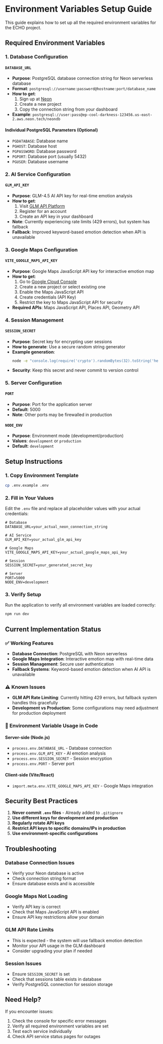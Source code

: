 # Environment Variables Setup Guide

This guide explains how to set up all the required environment variables for the ECHO project.

## Required Environment Variables

### 1. Database Configuration

#### `DATABASE_URL`
- **Purpose**: PostgreSQL database connection string for Neon serverless database
- **Format**: `postgresql://username:password@hostname:port/database_name`
- **How to get**: 
  1. Sign up at [Neon](https://neon.tech/)
  2. Create a new project
  3. Copy the connection string from your dashboard
- **Example**: `postgresql://user:pass@ep-cool-darkness-123456.us-east-2.aws.neon.tech/neondb`

#### Individual PostgreSQL Parameters (Optional)
- `PGDATABASE`: Database name
- `PGHOST`: Database host
- `PGPASSWORD`: Database password
- `PGPORT`: Database port (usually 5432)
- `PGUSER`: Database username

### 2. AI Service Configuration

#### `GLM_API_KEY`
- **Purpose**: GLM-4.5 AI API key for real-time emotion analysis
- **How to get**:
  1. Visit [GLM API Platform](https://open.bigmodel.cn/)
  2. Register for an account
  3. Create an API key in your dashboard
- **Note**: Currently experiencing rate limits (429 errors), but system has fallback
- **Fallback**: Improved keyword-based emotion detection when API is unavailable

### 3. Google Maps Configuration

#### `VITE_GOOGLE_MAPS_API_KEY`
- **Purpose**: Google Maps JavaScript API key for interactive emotion map
- **How to get**:
  1. Go to [Google Cloud Console](https://console.cloud.google.com/)
  2. Create a new project or select existing one
  3. Enable the Maps JavaScript API
  4. Create credentials (API Key)
  5. Restrict the key to Maps JavaScript API for security
- **Required APIs**: Maps JavaScript API, Places API, Geometry API

### 4. Session Management

#### `SESSION_SECRET`
- **Purpose**: Secret key for encrypting user sessions
- **How to generate**: Use a secure random string generator
- **Example generation**:
  ```bash
  node -e "console.log(require('crypto').randomBytes(32).toString('hex'))"
  ```
- **Security**: Keep this secret and never commit to version control

### 5. Server Configuration

#### `PORT`
- **Purpose**: Port for the application server
- **Default**: 5000
- **Note**: Other ports may be firewalled in production

#### `NODE_ENV`
- **Purpose**: Environment mode (development/production)
- **Values**: `development` or `production`
- **Default**: `development`

## Setup Instructions

### 1. Copy Environment Template
```bash
cp .env.example .env
```

### 2. Fill in Your Values
Edit the `.env` file and replace all placeholder values with your actual credentials:

```env
# Database
DATABASE_URL=your_actual_neon_connection_string

# AI Service
GLM_API_KEY=your_actual_glm_api_key

# Google Maps
VITE_GOOGLE_MAPS_API_KEY=your_actual_google_maps_api_key

# Session
SESSION_SECRET=your_generated_secret_key

# Server
PORT=5000
NODE_ENV=development
```

### 3. Verify Setup
Run the application to verify all environment variables are loaded correctly:

```bash
npm run dev
```

## Current Implementation Status

### ✅ Working Features
- **Database Connection**: PostgreSQL with Neon serverless
- **Google Maps Integration**: Interactive emotion map with real-time data
- **Session Management**: Secure user authentication
- **Fallback Systems**: Keyword-based emotion detection when AI API is unavailable

### ⚠️ Known Issues
- **GLM API Rate Limiting**: Currently hitting 429 errors, but fallback system handles this gracefully
- **Development vs Production**: Some configurations may need adjustment for production deployment

### 🔧 Environment Variable Usage in Code

#### Server-side (Node.js)
- `process.env.DATABASE_URL` - Database connection
- `process.env.GLM_API_KEY` - AI emotion analysis
- `process.env.SESSION_SECRET` - Session encryption
- `process.env.PORT` - Server port

#### Client-side (Vite/React)
- `import.meta.env.VITE_GOOGLE_MAPS_API_KEY` - Google Maps integration

## Security Best Practices

1. **Never commit `.env` files** - Already added to `.gitignore`
2. **Use different keys for development and production**
3. **Regularly rotate API keys**
4. **Restrict API keys to specific domains/IPs in production**
5. **Use environment-specific configurations**

## Troubleshooting

### Database Connection Issues
- Verify your Neon database is active
- Check connection string format
- Ensure database exists and is accessible

### Google Maps Not Loading
- Verify API key is correct
- Check that Maps JavaScript API is enabled
- Ensure API key restrictions allow your domain

### GLM API Rate Limits
- This is expected - the system will use fallback emotion detection
- Monitor your API usage in the GLM dashboard
- Consider upgrading your plan if needed

### Session Issues
- Ensure `SESSION_SECRET` is set
- Check that sessions table exists in database
- Verify PostgreSQL connection for session storage

## Need Help?

If you encounter issues:
1. Check the console for specific error messages
2. Verify all required environment variables are set
3. Test each service individually
4. Check API service status pages for outages